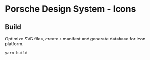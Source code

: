 # Porsche Design System - Icons

## Build

Optimize SVG files, create a manifest and generate database for icon platform.

```
yarn build
```
